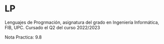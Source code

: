 # LP
Lenguajes de Progrmación, asignatura del grado en Ingeniería Informática, FIB, UPC. Cursado el Q2 del curso 2022/2023

Nota Practica: 9.8
